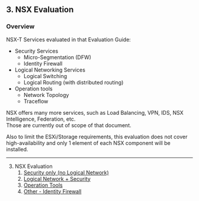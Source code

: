 
## 3. NSX Evaluation

### Overview
NSX-T Services evaluated in that Evaluation Guide:
- Security Services
  - Micro-Segmentation (DFW)
  - Identity Firewall
- Logical Networking Services
  - Logical Switching
  - Logical Routing (with distributed routing)
- Operation tools
  - Network Topology
  - Traceflow




NSX offers many more services, such as Load Balancing, VPN, IDS, NSX Intelligence, Federation, etc.  
Those are currently out of scope of that document.  

Also to limit the ESXi/Storage requirements, this evaluation does not cover high-availability and only 1 element of each NSX component will be installed.

---

3. NSX Evaluation
   1. [Security only (no Logical Network)](/docs/3.1-Security-Only.md)
   1. [Logical Network + Security](/docs/3.2-LogicalNetwork-Security.md)
   1. [Operation Tools](/docs/3.3-Operation-Tools.md)
   1. [Other - Identity Firewall](/docs/3.4-Security-Identity-Firewall.md)


